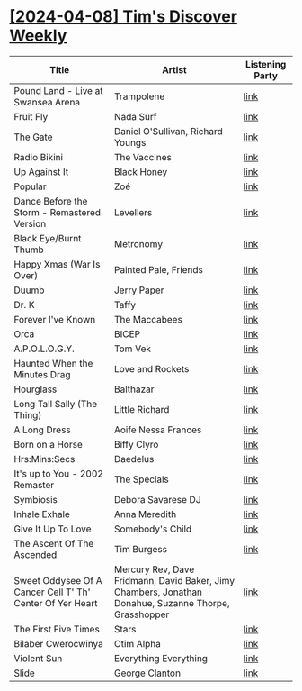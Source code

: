 # [[2024-04-08] Tim's Discover Weekly](https://open.spotify.com/user/62eef773ff17489d88887659a743f038/playlist/2lUX54vHvBbMG4puZk4z7U)

| Title | Artist | Listening Party |
| --- | --- | --- |
| Pound Land - Live at Swansea Arena | Trampolene | [link](https://timstwitterlisteningparty.com/pages/replay/feed_1125.html) |
| Fruit Fly | Nada Surf | [link](https://timstwitterlisteningparty.com/pages/replay/feed_749.html) |
| The Gate | Daniel O'Sullivan, Richard Youngs | [link](https://timstwitterlisteningparty.com/pages/replay/feed_591.html) |
| Radio Bikini | The Vaccines | [link](https://timstwitterlisteningparty.com/pages/replay/feed_305.html) |
| Up Against It | Black Honey | [link](https://timstwitterlisteningparty.com/pages/replay/feed_1230.html) |
| Popular | Zoé | [link](https://timstwitterlisteningparty.com/pages/replay/feed_829.html) |
| Dance Before the Storm - Remastered Version | Levellers | [link](https://timstwitterlisteningparty.com/pages/replay/feed_299.html) |
| Black Eye/Burnt Thumb | Metronomy | [link](https://timstwitterlisteningparty.com/pages/replay/feed_79.html) |
| Happy Xmas (War Is Over) | Painted Pale, Friends | [link]() |
| Duumb | Jerry Paper | [link](https://timstwitterlisteningparty.com/pages/replay/feed_1054.html) |
| Dr. K | Taffy | [link](https://timstwitterlisteningparty.com/pages/replay/feed_879.html) |
| Forever I've Known | The Maccabees | [link](https://timstwitterlisteningparty.com/pages/replay/feed_90.html) |
| Orca | BICEP | [link](https://timstwitterlisteningparty.com/pages/replay/feed_405.html) |
| A.P.O.L.O.G.Y. | Tom Vek | [link](https://timstwitterlisteningparty.com/pages/replay/feed_799.html) |
| Haunted When the Minutes Drag | Love and Rockets | [link](https://timstwitterlisteningparty.com/pages/replay/feed_1231.html) |
| Hourglass | Balthazar | [link](https://timstwitterlisteningparty.com/pages/replay/feed_676.html) |
| Long Tall Sally (The Thing) | Little Richard | [link]() |
| A Long Dress | Aoife Nessa Frances | [link](https://timstwitterlisteningparty.com/pages/replay/feed_159.html) |
| Born on a Horse | Biffy Clyro | [link](https://timstwitterlisteningparty.com/pages/replay/feed_335.html) |
| Hrs:Mins:Secs | Daedelus | [link](https://timstwitterlisteningparty.com/pages/replay/feed_745.html) |
| It's up to You - 2002 Remaster | The Specials | [link](https://timstwitterlisteningparty.com/pages/replay/feed_147.html) |
| Symbiosis | Debora Savarese DJ | [link]() |
| Inhale Exhale | Anna Meredith | [link](https://timstwitterlisteningparty.com/pages/replay/feed_192.html) |
| Give It Up To Love | Somebody's Child | [link](https://timstwitterlisteningparty.com/pages/replay/feed_1214.html) |
| The Ascent Of The Ascended | Tim Burgess | [link](https://timstwitterlisteningparty.com/pages/replay/feed_556.html) |
| Sweet Oddysee Of A Cancer Cell T' Th' Center Of Yer Heart | Mercury Rev, Dave Fridmann, David Baker, Jimy Chambers, Jonathan Donahue, Suzanne Thorpe, Grasshopper | [link](https://timstwitterlisteningparty.com/pages/replay/feed_524.html) |
| The First Five Times | Stars | [link](https://timstwitterlisteningparty.com/pages/replay/feed_247.html) |
| Bilaber Cwerocwinya | Otim Alpha | [link](https://timstwitterlisteningparty.com/pages/replay/feed_344.html) |
| Violent Sun | Everything Everything | [link](https://timstwitterlisteningparty.com/pages/replay/feed_429.html) |
| Slide | George Clanton | [link](https://timstwitterlisteningparty.com/pages/replay/feed_180.html) |
